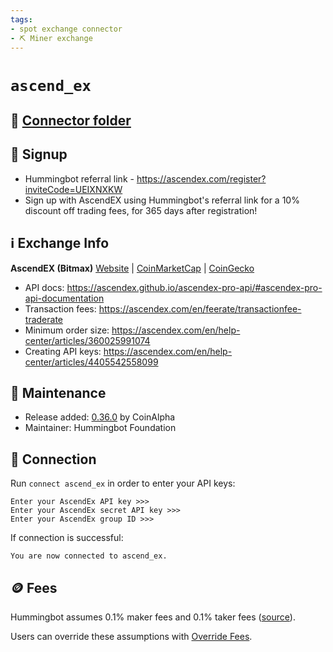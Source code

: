 ```yaml
---
tags:
- spot exchange connector
- ⛏️ Miner exchange
---
```


# `ascend_ex`

## 📁 [Connector folder](https://github.com/hummingbot/hummingbot/tree/master/hummingbot/connector/exchange/ascend_ex)

## 📝 Signup

* Hummingbot referral link - <https://ascendex.com/register?inviteCode=UEIXNXKW>
* Sign up with AscendEX using Hummingbot's referral link for a 10% discount off trading fees, for 365 days after registration!

## ℹ️ Exchange Info

**AscendEX (Bitmax)**
[Website](https://ascendex.com/) | [CoinMarketCap](https://coinmarketcap.com/exchanges/ascendex/) | [CoinGecko](https://www.coingecko.com/en/exchanges/ascendex)

* API docs: <https://ascendex.github.io/ascendex-pro-api/#ascendex-pro-api-documentation>
* Transaction fees: <https://ascendex.com/en/feerate/transactionfee-traderate>
* Minimum order size: <https://ascendex.com/en/help-center/articles/360025991074>
* Creating API keys: <https://ascendex.com/en/help-center/articles/4405542558099>

## 👷 Maintenance

* Release added: [0.36.0](/release-notes/0.36.0/) by CoinAlpha
* Maintainer: Hummingbot Foundation

## 🔑 Connection

Run `connect ascend_ex` in order to enter your API keys:

```
Enter your AscendEx API key >>>
Enter your AscendEx secret API key >>>
Enter your AscendEx group ID >>>
```

If connection is successful:

```
You are now connected to ascend_ex.
```

## 🪙 Fees

Hummingbot assumes 0.1% maker fees and 0.1% taker fees ([source](https://github.com/hummingbot/hummingbot/blob/master/hummingbot/connector/exchange/ascend_ex/ascend_ex_utils.py#L15)).

Users can override these assumptions with [Override Fees](/global-configs/override-fees/).
